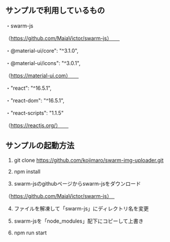 ## サンプルで利用しているもの
・swarm-js　　

（https://github.com/MaiaVictor/swarm-js）　　

・@material-ui/core": "^3.1.0",　　

・@material-ui/icons": "^3.0.1",　　

（https://material-ui.com）　　

・"react": "^16.5.1",　　

・"react-dom": "^16.5.1",　　

・"react-scripts": "1.1.5"　　

（https://reactjs.org/）　　

## サンプルの起動方法

1. git clone https://github.com/kojimaro/swarm-img-uploader.git

2. npm install 

3. swarm-jsのgithubページからswarm-jsをダウンロード

（https://github.com/MaiaVictor/swarm-js）　

4. ファイルを解凍して「swarm-js」にディレクトリ名を変更

5. swarm-jsを「node_modules」配下にコピーして上書き

6. npm run start

